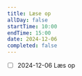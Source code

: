 ```yaml
---
title: Læse op
allDay: false
startTime: 10:00
endTime: 15:00
date: 2024-12-06
completed: false
---
```

- [ ] 2024-12-06 Læs op